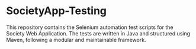 # SocietyApp-Testing
This repository contains the Selenium automation test scripts for the Society Web Application. The tests are written in Java and structured using Maven, following a modular and maintainable framework.
